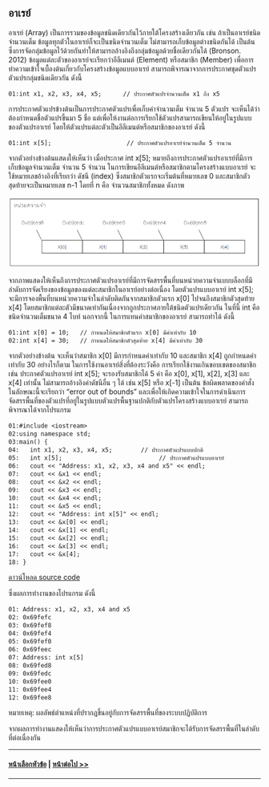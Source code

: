 ## อาเรย์
อาเรย์ (Array) เป็นการรวมของข้อมูลชนิดเดียวกันไว้ภายใต้โครงสร้างเดียวกัน เช่น ถ้าเป็นอาเรย์ชนิดจำนวนเต็ม ข้อมูลทุกตัวในอาเรย์ก็จะเป็นชนิดจำนวนเต็ม ไม่สามารถเก็บข้อมูลต่างชนิดกันได้ เป็นต้น ซึ่งการจัดกลุ่มข้อมูลไว้ด้วยกันทำให้สามารถอ้างอิงถึงกลุ่มข้อมูลด้วยชื่อเดียวกันได้ (Bronson. 2012) ข้อมูลแต่ละตัวของอาเรย์จะเรียกว่าอีลีเมนต์ (Element) หรือสมาชิก (Member) เพื่อการทำความเข้าใจเบื้องต้นเกี่ยวกับโครงสร้างข้อมูลแบบอาเรย์ สามารถพิจารณาจากการประกาศชุดตัวแปรตัวแปรกลุ่มชนิดเดียวกัน ดังนี้

```
01:int x1, x2, x3, x4, x5;      // ประกาศตัวแปรจำนวนเต็ม x1 ถึง x5
```

การประกาศตัวแปรข้างต้นเป็นการประกาศตัวแปรเพื่อเก็บค่าจำนวนเต็ม จำนวน 5 ตัวแปร จะเห็นได้ว่าต้องกำหนดชื่อตัวแปรขึ้นมา 5 ชื่อ แต่เพื่อให้งานต่อการเรียกใช้ตัวแปรสามารถเขียนให้อยู่ในรูปแบบของตัวแปรอาเรย์ โดยให้ตัวแปรแต่ละตัวเป็นอีลีเมนต์หรือสมาชิกของอาเรย์ ดังนี้

```
01:int x[5];	 	             // ประกาศตัวแปรอาเรย์จำนวนเต็ม 5 จำนวน
```

จากตัวอย่างข้างต้นแสดงให้เห็นว่า เมื่อประกาศ int x[5];  หมายถึงการประกาศตัวแปรอาเรย์ที่มีการเก็บข้อมูลจำนวนเต็ม จำนวน 5 จำนวน ในการเขียนอีลีเมนต์หรือสมาชิกตามโครงสร้างแบบอาเรย์ จะใช้หมายเลขอ้างอิงที่เรียกว่า ดัชนี (index) ซึ่งสมาชิกตัวแรกจะเริ่มต้นที่หมายเลข 0 และสมาชิกตัวสุดท้ายจะเป็นหมายเลข n-1 โดยที่ n คือ จำนวนสมาชิกทั้งหมด ดังภาพ

<img src=img/0701.png>

จากภาพแสดงให้เห็นถึงการประกาศตัวแปรอาเรย์ที่มีการจัดสรรพื้นที่บนหน่วยความจำแบบบล็อกที่มีลำดับการจัดเรียงของข้อมูลของแต่ละสมาชิกในอาเรย์อย่างต่อเนื่อง  โดยตัวแปรแบบอาเรย์ int x[5]; จะมีการจองพื้นที่บนหน่วยความจำในลำดับติดกันจากสมาชิกตัวแรก x[0] ไปจนถึงสมาชิกตัวสุดท้าย x[4] โดยสมาชิกแต่ละตัวมีขนาดเท่ากันเนื่องจากถูกประกาศภายใต้ชนิดตัวแปรเดียวกัน ในที่นี้ int คือ ชนิดจำนวนเต็มขนาด 4 ไบท์ นอกจากนี้ ในการแทนค่าสมาชิกของอาเรย์ สามารถทำได้ ดังนี้

```
01:int x[0] = 10;	// กำหนดให้สมาชิกตัวแรก x[0] มีค่าเท่ากับ 10
02:int x[4] = 30;	// กำหนดให้สมาชิกตัวสุดท้าย x[4] มีค่าเท่ากับ 30
```

จากตัวอย่างข้างต้น จะเห็นว่าสมาชิก x[0] มีการกำหนดค่าเท่ากับ 10 และสมาชิก x[4] ถูกกำหนดค่าเท่ากับ 30 อย่างไรก็ตาม ในการใช้งานอาเรย์สิ่งที่ต้องระวังคือ การเรียกใช้งานเกินขอบเขตของสมาชิก เช่น ประกาศตัวแปรอาเรย์ int x[5]; จะรองรับสมาชิกได้ 5 ค่า คือ x[0], x[1], x[2], x[3] และ x[4] เท่านั้น ไม่สามารถอ้างอิงค่าดัชนีอื่น ๆ ได้ เช่น x[5] หรือ x[-1] เป็นต้น ข้อผิดพลาดของคำสั่งในลักษณะนี้จะเรียกว่า “error out of bounds” และเพื่อให้เกิดความเข้าใจในการดำเนินการจัดสรรพื้นที่ของตัวแปรที่อยู่ในรูปแบบตัวแปรพื้นฐานปกติกับตัวแปรโครงสร้างแบบอาเรย์ สามารถพิจารณาได้จากโปรแกรม

```
01:#include <iostream>  
02:using namespace std;
03:main() {
04:   int x1, x2, x3, x4, x5;        // ประกาศตัวแปรแบบปกติ
05:   int x[5];                           // ประกาศตัวแปรแบบอาเรย์
06:   cout << "Address: x1, x2, x3, x4 and x5" << endl;
07:   cout << &x1 << endl;
08:   cout << &x2 << endl;
09:   cout << &x3 << endl;
10:   cout << &x4 << endl;
11:   cout << &x5 << endl;
12:   cout << "Address: int x[5]" << endl;
13:   cout << &x[0] << endl;
14:   cout << &x[1] << endl;
15:   cout << &x[2] << endl;
16:   cout << &x[3] << endl;
17:   cout << &x[4];
18:	}
```
[ดาวน์โหลด source code](src/ch07_01.cpp)

ซึ่งผลการทำงานของโปรแกรม ดังนี้

```
01: Address: x1, x2, x3, x4 and x5
02: 0x69fefc
03: 0x69fef8
04: 0x69fef4
05: 0x69fef0
06: 0x69feec
07: Address: int x[5]
08: 0x69fed8
09: 0x69fedc
10: 0x69fee0
11: 0x69fee4
12: 0x69fee8
```
หมายเหตุ: ผลลัพธ์ตำแหน่งที่ปรากฏขึ้นอยู่กับการจัดสรรพื้นที่ของระบบปฏิบัติการ

จากผลการทำงานแสดงให้เห็นว่าการประกาศตัวแปรแบบอาเรย์สมาชิกจะได้รับการจัดสรรพื้นที่ในลำดับที่ต่อเนื่องกัน

---
#### [หน้าเลือกหัวข้อ](README.md) | [หน้าต่อไป >>](0702.md)
---

